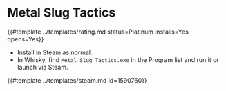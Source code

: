 # Metal Slug Tactics
<!-- script:Aliases [] -->

{{#template ../templates/rating.md status=Platinum installs=Yes opens=Yes}}

- Install in Steam as normal.
- In Whisky, find `Metal Slug Tactics.exe` in the Program list and run it or launch via Steam.

{{#template ../templates/steam.md id=1590760}}
